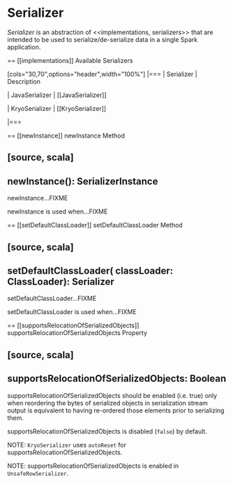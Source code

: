 # Serializer

*Serializer* is an abstraction of <<implementations, serializers>> that are intended to be used to serialize/de-serialize data in a single Spark application.

== [[implementations]] Available Serializers

[cols="30,70",options="header",width="100%"]
|===
| Serializer
| Description

| JavaSerializer
| [[JavaSerializer]]

| KryoSerializer
| [[KryoSerializer]]

|===

== [[newInstance]] newInstance Method

[source, scala]
----
newInstance(): SerializerInstance
----

newInstance...FIXME

newInstance is used when...FIXME

== [[setDefaultClassLoader]] setDefaultClassLoader Method

[source, scala]
----
setDefaultClassLoader(
  classLoader: ClassLoader): Serializer
----

setDefaultClassLoader...FIXME

setDefaultClassLoader is used when...FIXME

== [[supportsRelocationOfSerializedObjects]] supportsRelocationOfSerializedObjects Property

[source, scala]
----
supportsRelocationOfSerializedObjects: Boolean
----

supportsRelocationOfSerializedObjects should be enabled (i.e. true) only when reordering the bytes of serialized objects in serialization stream output is equivalent to having re-ordered those elements prior to serializing them.

supportsRelocationOfSerializedObjects is disabled (`false`) by default.

NOTE: `KryoSerializer` uses `autoReset` for supportsRelocationOfSerializedObjects.

NOTE: supportsRelocationOfSerializedObjects is enabled in `UnsafeRowSerializer`.
